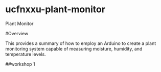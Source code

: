# ucfnxxu-plant-monitor
Plant Monitor

#Overview

This provides a summary of how to employ an Arduino to create a plant monitoring system capable of measuring moisture, humidity, and temperature levels.

##workshop 1

